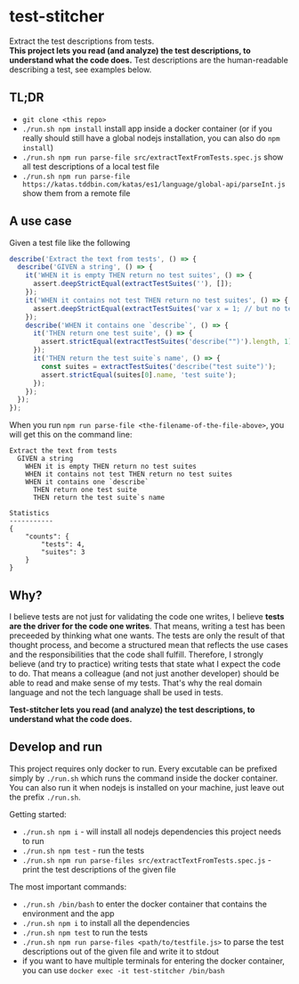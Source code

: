 # test-stitcher
Extract the test descriptions from tests.  
**This project lets you read (and analyze) the test descriptions, to understand what the code does.**
Test descriptions are the human-readable describing a test, see examples below.

## TL;DR
- `git clone <this repo>`
- `./run.sh npm install` install app inside a docker container (or if you really should still have
  a global nodejs installation, you can also do `npm install`)
- `./run.sh npm run parse-file src/extractTextFromTests.spec.js`
  show all test descriptions of a local test file
- `./run.sh npm run parse-file https://katas.tddbin.com/katas/es1/language/global-api/parseInt.js`
  show them from a remote file

## A use case
Given a test file like the following
```javascript
describe('Extract the text from tests', () => {
  describe('GIVEN a string', () => {
    it('WHEN it is empty THEN return no test suites', () => {
      assert.deepStrictEqual(extractTestSuites(''), []);
    });
    it('WHEN it contains not test THEN return no test suites', () => {
      assert.deepStrictEqual(extractTestSuites('var x = 1; // but no test'), []);
    });
    describe('WHEN it contains one `describe`', () => {
      it('THEN return one test suite', () => {
        assert.strictEqual(extractTestSuites('describe("")').length, 1);
      });
      it('THEN return the test suite`s name', () => {
        const suites = extractTestSuites('describe("test suite")');
        assert.strictEqual(suites[0].name, 'test suite');
      });
    });
  });
});
```
When you run `npm run parse-file <the-filename-of-the-file-above>`, you will get this on the
command line:
```text
Extract the text from tests
  GIVEN a string
    WHEN it is empty THEN return no test suites
    WHEN it contains not test THEN return no test suites
    WHEN it contains one `describe`
      THEN return one test suite
      THEN return the test suite`s name

Statistics
-----------
{
    "counts": {
        "tests": 4,
        "suites": 3
    }
}
```

## Why?
I believe tests are not just for validating the code one writes, I believe **tests
are the driver for the code one writes**. That means, writing a test has been preceeded
by thinking what one wants. The tests are only the result of that thought process,
and become a structured mean that reflects the use cases and the responsibilities 
that the code shall fulfill. Therefore, I strongly believe (and try to practice) 
writing tests that state what I expect the code to do. That means a colleague (and not
just another developer) should be able to read and make sense of my tests.
That's why the real domain language and not the tech language shall be used in tests.

**__Test-stitcher__ lets you read (and analyze) the test descriptions, to understand what the code does.**

## Develop and run
This project requires only docker to run. Every excutable can be prefixed simply by `./run.sh`
which runs the command inside the docker container.
You can also run it when nodejs is installed on your machine, just leave out the prefix `./run.sh`.

Getting started:
- `./run.sh npm i` - will install all nodejs dependencies this project needs to run
- `./run.sh npm test` - run the tests
- `./run.sh npm run parse-files src/extractTextFromTests.spec.js` - print the test descriptions
  of the given file

The most important commands:
- `./run.sh /bin/bash` to enter the docker container that contains the environment and the app
- `./run.sh npm i` to install all the dependencies
- `./run.sh npm test` to run the tests
- `./run.sh npm run parse-files <path/to/testfile.js>` to parse the test descriptions out of the given file and write it to stdout
- if you want to have multiple terminals for entering the docker container, you can use `docker exec -it test-stitcher /bin/bash`